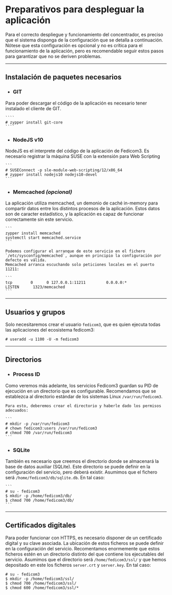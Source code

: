 # Preparativos para despleguar la aplicación
Para el correcto despliegue y funcionamiento del concentrador, es preciso que el sistema 
disponga de la configuración que se detalla a continuación. Nótese que esta configuración
es opcional y no es crítica para el funcionamiento de la aplicación, pero es recomendable
seguir estos pasos para garantizar que no se deriven problemas.

---
## Instalación de paquetes necesarios

* ### GIT
Para poder descargar el código de la aplicación es necesario tener instalado el cliente de GIT.

    ````
    # zypper install git-core
    ````

* ### NodeJS v10
NodeJS es el interprete del código de la aplicación de Fedicom3. Es necesario registrar la máquina SUSE con la extensión para Web Scripting

    ```
    # SUSEConnect -p sle-module-web-scripting/12/x86_64
    # zypper install nodejs10 nodejs10-devel
    ```


* ### Memcached _(opcional)_
La aplicación utiliza memcached, un demonio de caché in-memory para compartir datos entre los distintos procesos de la aplicación.
Estos datos son de caracter estadístico, y la aplicación es capaz de funcionar correctamente sin este servicio.

    ```
    zypper install memcached
    systemctl start memcached.service
    ```

    Podemos configurar el arranque de este servicio en el fichero `/etc/sysconfig/memcached`, aunque en principio la configuración por defecto es válida.
    Memcached arranca escuchando solo peticiones locales en el puerto 11211:

    ```
    tcp        0      0 127.0.0.1:11211         0.0.0.0:*               LISTEN      1323/memcached
    ```

---
## Usuarios y grupos

Solo necesitaremos crear el usuario `fedicom3`, que es quien ejecuta todas las aplicaciones del ecosistema fedicom3:

```
# useradd -u 1100 -U -m fedicom3
```

---
## Directorios

* ### Process ID
Como veremos más adelante, los servicios Fedicom3 guardan su PID de ejecución en un directorio que es configurable. 
Recomendamos que se establezca al directorio estándar de los sistemas Linux `/var/run/fedicom3`.

    Para esto, deberemos crear el directorio y haberle dado los permisos adecuados:

    ```
    # mkdir -p /var/run/fedicom3
    # chown fedicom3:users /var/run/fedicom3
    # chmod 700 /var/run/fedicom3
    ```

* ### SQLite
También es necesario que creemos el directorio donde se almacenará la base de datos auxiliar (SQLite). 
Este directorio se puede definir en la configuración del servicio, pero deberá existir.
Asumimos que el fichero será `/home/fedicom3/db/sqlite.db`. En tal caso:

    ```
    # su - fedicom3
    $ mkdir -p /home/fedicom3/db/
    $ chmod 700 /home/fedicom3/db/
    ```

---
## Certificados digitales

Para poder funcionar con HTTPS, es necesario disponer de un certificado digital y su clave asociada. La ubicación de estos ficheros se puede definir en la configuración del servicio.
Recomentamos enormemente que estos ficheros estén en un directorio distinto del que contiene los ejecutables del servicio.
Asumimos que el directorio será `/home/fedicom3/ssl/` y que hemos depositado en este los ficheros `server.crt` y `server.key`. En tal caso:

```
# su - fedicom3
$ mkdir -p /home/fedicom3/ssl/
$ chmod 700 /home/fedicom3/ssl/
$ chmod 600 /home/fedicom3/ssl/*
```




